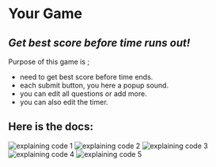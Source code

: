 # Your Game

## _Get best score before time runs out!_

Purpose of this game is ;

- need to get best score before time ends.
- each submit button, you here a popup sound.
- you can edit all questions or add more.
- you can also edit the timer.

## Here is the docs:

![explaining code 1][img1]
![explaining code 2][img2]
![explaining code 3][img3]
![explaining code 4][img4]
![explaining code 5][img5]

[//]: # "These are reference links used in the body of this note and get stripped out when the markdown processor does its job. There is no need to format nicely because it shouldn't be seen. Thanks SO - http://stackoverflow.com/questions/4823468/store-comments-in-markdown-syntax"
[img1]: https://i.ibb.co/rMmNS32/1-index-js.png
[img2]: https://i.ibb.co/R4VLTKg/2-index-js.png
[img3]: https://i.ibb.co/34G90hZ/3-index-js.png
[img4]: https://i.ibb.co/gFcRth5/4-index-js.png
[img5]: https://i.ibb.co/jzJhHSr/1-result-js.png
